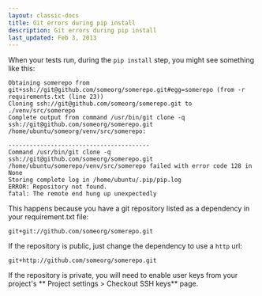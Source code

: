```yaml
---
layout: classic-docs
title: Git errors during pip install
description: Git errors during pip install
last_updated: Feb 3, 2013
---
```


When your tests run, during the `pip install` step, you might see something like this:

```
Obtaining somerepo from git+ssh://git@github.com/someorg/somerepo.git#egg=somerepo (from -r requirements.txt (line 23))
Cloning ssh://git@github.com/someorg/somerepo.git to ./venv/src/somerepo
Complete output from command /usr/bin/git clone -q ssh://git@github.com/someorg/somerepo.git /home/ubuntu/someorg/venv/src/somerepo:

----------------------------------------
Command /usr/bin/git clone -q ssh://git@github.com/someorg/somerepo.git /home/ubuntu/somerepo/venv/src/somerepo failed with error code 128 in None
Storing complete log in /home/ubuntu/.pip/pip.log
ERROR: Repository not found.
fatal: The remote end hung up unexpectedly
```

This happens because you have a git repository listed as a dependency in your requirement.txt file:

```
git+git://github.com/someorg/somerepo.git
```

If the repository is public, just change the dependency to use a `http` url:

```
git+http://github.com/someorg/somerepo.git
```

If the repository is private, you will need to enable user keys
from your project's ** Project settings > Checkout SSH keys**
page.
